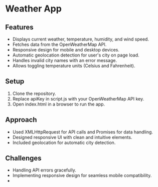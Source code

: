 # Weather App

## Features
- Displays current weather, temperature, humidity, and wind speed.
- Fetches data from the OpenWeatherMap API.
- Responsive design for mobile and desktop devices.
- Automatic geolocation detection for user's city on page load.
- Handles invalid city names with an error message.
- Allows toggling temperature units (Celsius and Fahrenheit).

## Setup
1. Clone the repository.
2. Replace apiKey in script.js with your OpenWeatherMap API key.
3. Open index.html in a browser to run the app.

## Approach
- Used XMLHttpRequest for API calls and Promises for data handling.
- Designed responsive UI with clean and intuitive elements.
- Included geolocation for automatic city detection.

## Challenges
- Handling API errors gracefully.
- Implementing responsive design for seamless mobile compatibility.
-
